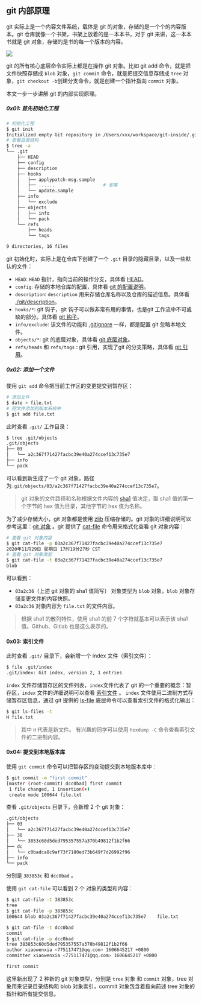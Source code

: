 ## git 内部原理

git 实际上是一个内容文件系统，载体是 git 的对象，存储的是一个个的内容版本。git 仓库就像一个书架，书架上放着的是一本本书，对于 git 来讲，这一本本书就是 git 对象，存储的是书的每一个版本的内容。

![](https://www.zz101z.com/uploads/2019/0328/5c9c305b11a44.jpg)

git 的所有核心底层命令实际上都是在操作 git 对象。比如 git add 命令，就是把文件快照存储成 `blob` 对象，`git commit` 命令，就是把提交信息存储成 `tree` 对象，`git checkout -b`创建分支命令，就是创建一个指针指向 `commit` 对象。

本文一步一步讲解 git 的内部实现原理。

##### 0x01: 首先初始化工程
```bash
# 初始化工程
$ git init
Initialized empty Git repository in /Users/xxx/workspace/git-inside/.git/
# 查看目录结构
$ tree -a
└── .git
    ├── HEAD
    ├── config
    ├── description
    ├── hooks
    │   ├── applypatch-msg.sample
    │   ├── ......                  # 省略
    │   └── update.sample
    ├── info
    │   └── exclude
    ├── objects
    │   ├── info
    │   └── pack
    └── refs
        ├── heads
        └── tags

9 directories, 16 files
```

git 初始化时，实际上是在仓库下创建了一个 `.git` 目录的隐藏目录，以及一些默认的文件：
* `HEAD`: `HEAD` 指针，指向当前的操作分支，具体看 [HEAD](./git-refs.md#HEAD)。
* `config`: 存储的本地仓库的配置，具体看 [git 的配置说明](./git-config.md)。
* `description`: `description` 用来存储仓库名称以及仓库的描述信息。具体看 [./git/description](./git-internal-files.md#.git/description)。
* `hooks/*`: git 钩子，git 钩子可以做非常有用的事情，也是git 工作流中不可或缺的部分。具体看 [git 钩子](./git-hooks.md)。
* `info/exclude`: 该文件的功能和 [.gitignore](./git-internal-files.md#.gitignore) 一样，都是配置 git 忽略本地文件。
* `objects/*`: git 的底层对象，具体看 [git 底层对象](./git-internal-objects.md)。
* `refs/heads` 和 `refs/tags` : git 引用，实现了git 的分支策略，具体看 [git 引用](./git-refs.md)。

##### 0x02: 添加一个文件
使用 `git add` 命令把当前工作区的变更提交到暂存区：
```bash
# 添加文件
$ date > file.txt
# 把文件添加到版本系统中
$ git add file.txt
```
此时查看 `.git/` 工作目录：

```bash
$ tree .git/objects
.git/objects
├── 03
│   └── a2c367f71427facbc39e40a274ccef13c735e7
├── info
└── pack
```

可以看到新生成了一个 git 对象，路径为`.git/objects/03/a2c367f71427facbc39e40a274ccef13c735e7`。
> git 对象的文件路径和名称根据文件内容的 [sha1](https://en.wikipedia.org/wiki/SHA-1) 值决定，取 sha1 值的第一个字节的 hex 值为目录，其他字节的 hex 值为名称。

为了减少存储大小，git 对象都是使用 [zlib](http://zlib.net/) 压缩存储的。git 对象的详细说明可以参考这里：[git 对象](./git-internal-objects.md) 。git 提供了 [cat-file](./git-internal-commands.md#git-cat-file) 命令用来格式化查看 git 对象内容：

```bash
# 查看 git 对象内容
$ git cat-file -p 03a2c367f71427facbc39e40a274ccef13c735e7
2020年11月29日 星期日 17时19分27秒 CST
# 查看 git 对象类型
$ git cat-file -t 03a2c367f71427facbc39e40a274ccef13c735e7
blob
```
可以看到：
* `03a2c36`（上述 git 对象的 sha1 值简写） 对象类型为 `blob` 对象，`blob` 对象存储变更文件的内容快照。
* `03a2c36` 对象内容为 `file.txt` 的文件内容。
> 根据 sha1 的散列特性，使用 sha1 的前 7 个字符就基本可以表示该 sha1 值。Github、Gitlab 也是这么表示的。

#### 0x03: 索引文件
此时查看 `.git/` 目录下，会新增一个 index 文件（索引文件）：
```bash
$ file .git/index
.git/index: Git index, version 2, 1 entries
```
`index` 文件存储暂存区的文件列表，`index`文件代表了 git 的一个重要的概念：暂存区，`index` 文件的详细说明可以查看 [索引文件](./git-internal-objects.md#索引文件) 。
`index` 文件使用二进制方式存储暂存区信息，通过 git 提供的 [ls-file](./git-internal-commands.md#git-ls-files) 底层命令可以查看索引文件的格式化输出：

```bash
$ git ls-files -t
H file.txt
```

> 其中 `H` 代表是新文件。
> 有兴趣的同学可以使用 `hexdump -C` 命令查看索引文件的二进制内容。

#### 0x04: 提交到本地版本库

使用 `git commit` 命令可以把暂存区的变动提交到本地版本库中：

```bash
$ git commit -m "first commit"
[master (root-commit) dcc0bad] first commit
 1 file changed, 1 insertion(+)
 create mode 100644 file.txt
```

查看 `.git/objects` 目录下，会新增 2 个 git 对象：

```bash
.git/objects
├── 03
│   └── a2c367f71427facbc39e40a274ccef13c735e7
├── 38
│   └── 3853c60d5ded795357557a370b49812f1b2f66
├── dc
│   └── c0badca8c9af73f7180ed73b649f7d26992f96
├── info
└── pack
```
分别是 `383853c` 和 `dcc0bad` 。

使用 `git cat-file` 可以看到 2 个 对象的类型和内容：
```bash
$ git cat-file -t 383853c
tree
$ git cat-file -p 383853c
100644 blob 03a2c367f71427facbc39e40a274ccef13c735e7	file.txt

$ git cat-file -t dcc0bad
commit
$ git cat-file -p dcc0bad
tree 383853c60d5ded795357557a370b49812f1b2f66
author xiaowenxia <775117471@qq.com> 1606645217 +0800
committer xiaowenxia <775117471@qq.com> 1606645217 +0800

first commit
```
这里新出现了 2 种新的 git 对象类型，分别是 `tree` 对象 和 `commit` 对象，tree 对象用来记录目录结构和 blob 对象索引，commit 对象包含着指向前述 tree 对象的指针和所有提交信息。
